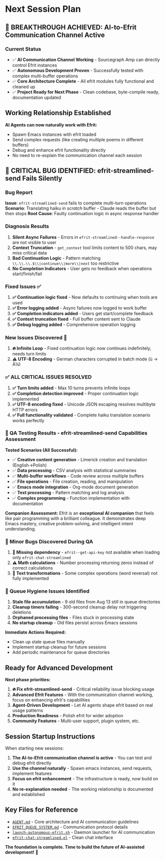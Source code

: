 # Next Session Plan

## 🎉 BREAKTHROUGH ACHIEVED: AI-to-Efrit Communication Channel Active

### Current Status
- ✅ **AI Communication Channel Working** - Sourcegraph Amp can directly control Efrit instances
- ✅ **Autonomous Development Proven** - Successfully tested with complex multi-buffer operations  
- ✅ **Core Architecture Complete** - All efrit modules fully functional and cleaned up
- ✅ **Project Ready for Next Phase** - Clean codebase, byte-compile ready, documentation updated

## Working Relationship Established

**AI Agents can now naturally work with Efrit:**
- Spawn Emacs instances with efrit loaded
- Send complex requests (like creating multiple poems in different buffers)
- Debug and enhance efrit functionality directly
- No need to re-explain the communication channel each session

## 🚨 CRITICAL BUG IDENTIFIED: efrit-streamlined-send Fails Silently

### Bug Report
**Issue**: `efrit-streamlined-send` fails to complete multi-turn operations
**Scenario**: Translating haiku in *scratch* buffer - Claude reads the buffer but then stops
**Root Cause**: Faulty continuation logic in async response handler

### Diagnosis Results
1. **Silent Async Failures** - Errors in `efrit-streamlined--handle-response` are not visible to user
2. **Context Truncation** - `get_context` tool limits content to 500 chars, may miss critical data
3. **Bad Continuation Logic** - Pattern matching `\\.\\.\\.$\\|continue\\|more\\|next` too restrictive
4. **No Completion Indicators** - User gets no feedback when operations start/finish/fail

### Fixed Issues ✅
1. **✅ Continuation logic fixed** - Now defaults to continuing when tools are used
2. **✅ Error logging added** - Async failures now logged to work buffer
3. **✅ Completion indicators added** - Users get start/complete feedback
4. **✅ Context truncation fixed** - Full buffer content sent to Claude
5. **✅ Debug logging added** - Comprehensive operation logging

### New Issues Discovered 🚨
1. **🔥 Infinite Loop** - Fixed continuation logic now continues indefinitely, needs turn limits
2. **⚠️ UTF-8 Encoding** - German characters corrupted in batch mode (ü → Ã¼)

### ✅ ALL CRITICAL ISSUES RESOLVED 
1. **✅ Turn limits added** - Max 10 turns prevents infinite loops
2. **✅ Completion detection improved** - Proper continuation logic implemented  
3. **✅ UTF-8 encoding fixed** - Unicode JSON escaping resolves multibyte HTTP errors
4. **✅ Full functionality validated** - Complete haiku translation scenario works perfectly

### 🔬 QA Testing Results - efrit-streamlined-send Capabilities Assessment

**Tested Scenarios (All Successful):**
- ✅ **Creative content generation** - Limerick creation and translation (English→Polish)
- ✅ **Data processing** - CSV analysis with statistical summaries  
- ✅ **Multi-buffer workflows** - Code review across multiple buffers
- ✅ **File operations** - File creation, reading, and manipulation
- ✅ **Emacs mode integration** - Org-mode document generation
- ✅ **Text processing** - Pattern matching and log analysis
- ✅ **Complex programming** - Function implementation with documentation

**Companion Assessment:** Efrit is an **exceptional AI companion** that feels like pair programming with a brilliant colleague. It demonstrates deep Emacs mastery, creative problem-solving, and intelligent intent understanding.

### 🐛 Minor Bugs Discovered During QA
1. **🚨 Missing dependency** - `efrit--get-api-key` not available when loading only `efrit-chat-streamlined`
2. **⚠️ Math calculations** - Number processing returning zeros instead of correct calculations
3. **🐞 Text transformations** - Some complex operations (word reversal) not fully implemented

### 🧹 Queue Hygiene Issues Identified
1. **Stale file accumulation** - 9 old files from Aug 13 still in queue directories
2. **Cleanup timers failing** - 300-second cleanup delay not triggering deletions
3. **Orphaned processing files** - Files stuck in processing state
4. **No startup cleanup** - Old files persist across Emacs sessions

**Immediate Actions Required:**
- Clean up stale queue files manually
- Implement startup cleanup for future sessions
- Add periodic maintenance for queue directories

## Ready for Advanced Development

**Next phase priorities:**
1. **🔥 Fix efrit-streamlined-send** - Critical reliability issue blocking usage
2. **Advanced Efrit Features** - With the communication channel working, focus on enhancing efrit's capabilities  
3. **Agent-Driven Development** - Let AI agents shape efrit based on real usage patterns
4. **Production Readiness** - Polish efrit for wider adoption
5. **Community Features** - Multi-user support, plugin system, etc.

## Session Startup Instructions

When starting new sessions:
1. **The AI-to-Efrit communication channel is active** - You can test and debug efrit directly
2. **Use the channel naturally** - Spawn emacs instances, send requests, implement features
3. **Focus on efrit enhancement** - The infrastructure is ready, now build on it
4. **No re-explanation needed** - The working relationship is documented and established

## Key Files for Reference

- [`AGENT.md`](../AGENT.md) - Core architecture and AI communication guidelines
- [`EFRIT_QUEUE_SYSTEM.md`](EFRIT_QUEUE_SYSTEM.md) - Communication protocol details
- [`launch-autonomous-efrit.sh`](../bin/launch-autonomous-efrit.sh) - Daemon launcher for AI communication
- [`efrit-chat-streamlined.el`](../lisp/efrit-chat-streamlined.el) - Clean chat interface

**The foundation is complete. Time to build the future of AI-assisted development!** 🚀
